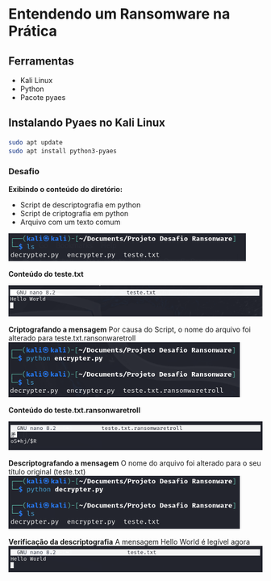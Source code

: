# Entendendo um Ransomware na Prática

## Ferramentas

- Kali Linux
- Python
- Pacote pyaes

## Instalando Pyaes no Kali Linux
```bash
sudo apt update
sudo apt install python3-pyaes
```
### Desafio
**Exibindo o conteúdo do diretório:**
- Script de descriptografia em python
- Script de criptografia em python
- Arquivo com um texto comum

![Alt text](./prints/1etapa.png "conteúdo do diretório: decrypter.py, encrypter.py, teste.txt")


**Conteúdo do teste.txt**

![Alt text](./prints/conteudotxt1.png "Mensagem do arquivo: Hello World")


**Criptografando a mensagem**
Por causa do Script, o nome do arquivo foi alterado para teste.txt.ransonwaretroll
![Alt text](./prints/2etapa.png)

**Conteúdo do teste.txt.ransonwaretroll**

![Alt text](./prints/conteudotxt2.png "Mensagem do arquivo: são vários simbolos aleatórios")

**Descriptografando a mensagem**
O nome do arquivo foi alterado para o seu título original (teste.txt)
![Alt text](./prints/3etapa.png)

**Verificação da descriptografia**
A mensagem Hello World é legível agora
![Alt text](./prints/conteudotxt3.png)

